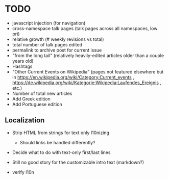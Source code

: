 # TODO

* javascript injection (for navigation)
* cross-namespace talk pages (talk pages across all namespaces, low pri)
* relative growth (# weekly revisions vs total)
* total number of talk pages edited
* permalink to archive post for current issue
* "from the long tail" (relatively heavily-edited articles older than a couple years old)
* Hashtags
* "Other Current Events on Wikipedia" (pages not featured elsewhere but in https://en.wikipedia.org/wiki/Category:Current_events , https://de.wikipedia.org/wiki/Kategorie:Wikipedia:Laufendes_Ereignis , etc.)
* Number of total new articles
* Add Greek edition
* Add Portuguese edition

## Localization

* Strip HTML from strings for text only l10nizing
  * Should links be handled differently?
* Decide what to do with text-only first/last lines
* Still no good story for the customizable intro text (markdown?)


* verify l10n
